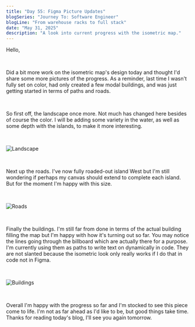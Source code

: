 ```yaml
---
title: "Day 55: Figma Picture Updates"
blogSeries: "Journey To: Software Engineer"
blogLine: "From warehouse racks to full stack"
date: "May 31, 2025"
description: "A look into current progress with the isometric map."
---
```


Hello,

<br>

Did a bit more work on the isometric map's design today and thought I'd share some more pictures of the progress. As a reminder, last time I wasn't fully set on color, had only created a few modal buildings, and was just getting started in terms of paths and roads.

<br>

So first off, the landscape once more. Not much has changed here besides of course the color. I will be adding some variety in the water, as well as some depth with the islands, to make it more interesting. 

<br>

![Landscape](/images/day55/Iso-Img1.png)


<br>

Next up the roads. I've now fully roaded-out island West but I'm still wondering if perhaps my canvas should extend to complete each island. But for the moment I'm happy with this size.

<br>

![Roads](/images/day55/Iso-Img2.png)

<br>

Finally the buildings. I'm still far from done in terms of the actual building filling the map but I'm happy with how it's turning out so far. You may notice the lines going through the billboard which are actually there for a purpose. I'm currently using them as paths to write text on dynamically in code. They are not slanted because the isometric look only really works if I do that in code not in Figma.

<br>

![Buildings](/images/day55/Iso-Img3.png)

<br>

Overall I'm happy with the progress so far and I'm stocked to see this piece come to life. I'm not as far ahead as I'd like to be, but good things take time. Thanks for reading today's blog, I'll see you again tomorrow. 
